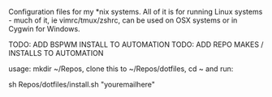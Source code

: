 Configuration files for my *nix systems. All of it is for running Linux systems - much of it, ie vimrc/tmux/zshrc, 
can be used on OSX systems or in Cygwin for Windows.

TODO: ADD BSPWM INSTALL TO AUTOMATION
TODO: ADD REPO MAKES / INSTALLS TO AUTOMATION

usage: mkdir ~/Repos, clone this to ~/Repos/dotfiles, cd ~ and run:

sh Repos/dotfiles/install.sh "youremailhere"
